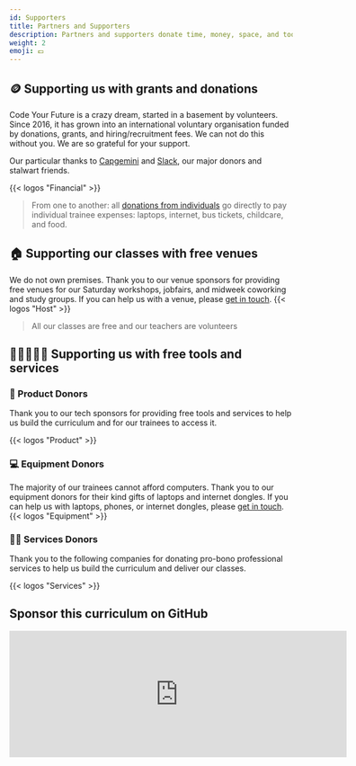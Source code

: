 ```yaml
---
id: Supporters
title: Partners and Supporters
description: Partners and supporters donate time, money, space, and tools so we can make this work for real.
weight: 2
emoji: 💷
---
```


## 🪙 Supporting us with grants and donations

Code Your Future is a crazy dream, started in a basement by volunteers. Since 2016, it has grown into an international voluntary organisation funded by donations, grants, and hiring/recruitment fees. We can not do this without you. We are so grateful for your support.

Our particular thanks to [Capgemini](https://www.capgemini.com/gb-en/news/inside-stories/our-partnership-with-codeyourfuture/) and [Slack](https://slack.com/intl/en-gb/blog/news/slack-cyf-plus-engineering-employment-pathways-refugees), our major donors and stalwart friends.

{{< logos "Financial" >}}

> From one to another: all [donations from individuals](https://codeyourfuture.io/donate/) go directly to pay individual trainee expenses: laptops, internet, bus tickets, childcare, and food.

## 🏠 Supporting our classes with free venues

We do not own premises. Thank you to our venue sponsors for providing free venues for our Saturday workshops, jobfairs, and midweek coworking and study groups. If you can help us with a venue, please [get in touch](mailto:contact@codeyourfuture.io?subject=We%20can%20host%20classes%20for%20free).
{{< logos "Host" >}}

> All our classes are free and our teachers are volunteers

## 🧑🏽‍🤝‍🧑🏽 Supporting us with free tools and services

### 🧰 Product Donors

Thank you to our tech sponsors for providing free tools and services to help us build the curriculum and for our trainees to access it.

{{< logos "Product" >}}

### 💻 Equipment Donors

The majority of our trainees cannot afford computers. Thank you to our equipment donors for their kind gifts of laptops and internet dongles. If you can help us with laptops, phones, or internet dongles, please [get in touch](mailto:contact@codeyourfuture.io?subject=We%20would%20like%20to%20donate%20equipment).
{{< logos "Equipment" >}}

### 💁🏽 Services Donors

Thank you to the following companies for donating pro-bono professional services to help us build the curriculum and deliver our classes.

{{< logos "Services" >}}

## Sponsor this curriculum on GitHub

<iframe src="https://github.com/sponsors/CodeYourFuture/card" title="Sponsor CodeYourFuture" height="225" width="600" style="border: 0;"></iframe>
